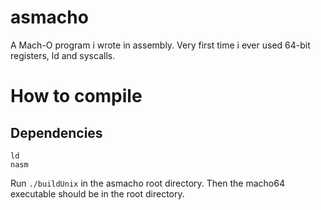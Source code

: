 # asmacho
A Mach-O program i wrote in assembly. Very first time i ever used 64-bit registers, ld and syscalls.

# How to compile
## Dependencies
```
ld
nasm
```

Run ```./buildUnix``` in the asmacho root directory.
Then the macho64 executable should be in the root directory.
